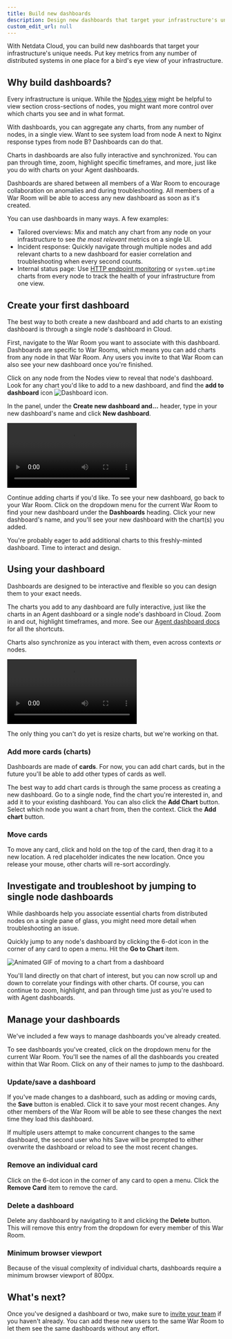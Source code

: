```yaml
---
title: Build new dashboards
description: Design new dashboards that target your infrastructure's unique needs and share them with your team for targeted visual anomaly detection or incident response.
custom_edit_url: null
---
```


With Netdata Cloud, you can build new dashboards that target your infrastructure's unique needs. Put key metrics from
any number of distributed systems in one place for a bird's eye view of your infrastructure.

## Why build dashboards?

Every infrastructure is unique. While the [Nodes view](/docs/cloud/visualize/nodes) might be helpful to view section
cross-sections of nodes, you might want more control over which charts you see and in what format.

With dashboards, you can aggregate any charts, from any number of nodes, in a single view. Want to see system load from
node A next to Nginx response types from node B? Dashboards can do that.

Charts in dashboards are also fully interactive and synchronized. You can pan through time, zoom, highlight specific
timeframes, and more, just like you do with charts on your Agent dashboards.

Dashboards are shared between all members of a War Room to encourage collaboration on anomalies and during
troubleshooting. All members of a War Room will be able to access any new dashboard as soon as it's created.

You can use dashboards in many ways. A few examples:

-   Tailored overviews: Mix and match any chart from any node on your infrastructure to see _the most relevant_ metrics
    on a single UI.
-   Incident response: Quickly navigate through multiple nodes and add relevant charts to a new dashboard for easier
    correlation and troubleshooting when every second counts.
-   Internal status page: Use [HTTP endpoint monitoring](/docs/agent/collectors/go.d.plugin/modules/httpcheck) or
    `system.uptime` charts from every node to track the health of your infrastructure from one view.

## Create your first dashboard

The best way to both create a new dashboard and add charts to an existing dashboard is through a single node's dashboard
in Cloud.

First, navigate to the War Room you want to associate with this dashboard. Dashboards are specific to War Rooms, which
means you can add charts from any node in that War Room. Any users you invite to that War Room can also see your new
dashboard once you're finished.

Click on any node from the Nodes view to reveal that node's dashboard. Look for any chart you'd like to add to a new
dashboard, and find the **add to dashboard** icon <img
src="https://user-images.githubusercontent.com/1153921/87587846-827fdb00-c697-11ea-9f31-aed0b8c6afba.png" alt="Dashboard
icon" class="image-inline" />. 

In the panel, under the **Create new dashboard and...** header, type in your new dashboard's name and click **New
dashboard**.

<video controls="controls">
  <source type="video/mp4" src="/video/cloud/visualize/dashboards/flow.mp4"></source>
  <p>Your browser does not support the video element.</p>
</video>

Continue adding charts if you'd like. To see your new dashboard, go back to your War Room. Click on the dropdown menu
for the current War Room to find your new dashboard under the **Dashboards** heading. Click your new dashboard's name,
and you'll see your new dashboard with the chart(s) you added.

You're probably eager to add additional charts to this freshly-minted dashboard. Time to interact and design.

## Using your dashboard

Dashboards are designed to be interactive and flexible so you can design them to your exact needs.

The charts you add to any dashboard are fully interactive, just like the charts in an Agent dashboard or a single node's
dashboard in Cloud. Zoom in and out, highlight timeframes, and more. See our [Agent dashboard
docs](https://learn.netdata.cloud/docs/agent/web#using-charts) for all the shortcuts.

Charts also synchronize as you interact with them, even across contexts _or_ nodes.

<video controls="controls">
  <source type="video/mp4" src="/video/cloud/visualize/dashboards/interact-charts.mp4"></source>
  <p>Your browser does not support the video element.</p>
</video>

The only thing you can't do yet is resize charts, but we're working on that.

### Add more cards (charts)

Dashboards are made of **cards**. For now, you can add chart cards, but in the future you'll be able to add other types
of cards as well.

The best way to add chart cards is through the same process as creating a new dashboard. Go to a single node, find the
chart you're interested in, and add it to your existing dashboard. You can also click the **Add Chart** button. Select
which node you want a chart from, then the context. Click the **Add chart** button.

### Move cards

To move any card, click and hold on the top of the card, then drag it to a new location. A red placeholder indicates the
new location. Once you release your mouse, other charts will re-sort accordingly.

## Investigate and troubleshoot by jumping to single node dashboards

While dashboards help you associate essential charts from distributed nodes on a single pane of glass, you might need
more detail when troubleshooting an issue.

Quickly jump to any node's dashboard by clicking the 6-dot icon in the corner of any card to open a menu. Hit the **Go
to Chart** item.

![Animated GIF of moving to a chart from a
dashboard](https://user-images.githubusercontent.com/1153921/87608819-ba961680-c6b5-11ea-99a0-f90d72953f7c.gif)

You'll land directly on that chart of interest, but you can now scroll up and down to correlate your findings with other
charts. Of course, you can continue to zoom, highlight, and pan through time just as you're used to with Agent
dashboards.

## Manage your dashboards

We've included a few ways to manage dashboards you've already created.

To see dashboards you've created, click on the dropdown menu for the current War Room. You'll see the names of all the
dashboards you created within that War Room. Click on any of their names to jump to the dashboard.

### Update/save a dashboard

If you've made changes to a dashboard, such as adding or moving cards, the **Save** button is enabled. Click it to save
your most recent changes. Any other members of the War Room will be able to see these changes the next time they load
this dashboard.

If multiple users attempt to make concurrent changes to the same dashboard, the second user who hits Save will be
prompted to either overwrite the dashboard or reload to see the most recent changes.

### Remove an individual card

Click on the 6-dot icon in the corner of any card to open a menu. Click the **Remove Card** item to remove the card.

### Delete a dashboard

Delete any dashboard by navigating to it and clicking the **Delete** button. This will remove this entry from the
dropdown for every member of this War Room.

### Minimum browser viewport

Because of the visual complexity of individual charts, dashboards require a minimum browser viewport of 800px.

## What's next?

Once you've designed a dashboard or two, make sure to [invite your team](/docs/cloud/collaborate/invite-your-team) if
you haven't already. You can add these new users to the same War Room to let them see the same dashboards without any
effort.
